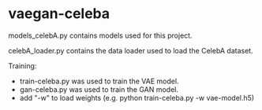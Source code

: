 # vaegan-celeba


models_celebA.py contains models used for this project.

celebA_loader.py contains the data loader used to load the CelebA dataset.


Training:
 - train-celeba.py was used to train the VAE model.
 - gan-celeba.py was used to train the GAN model.
 - add "-w" to load weights (e.g. python train-celeba.py -w vae-model.h5)
